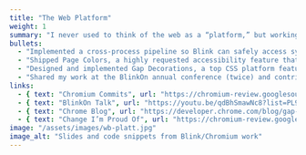```yaml
---
title: "The Web Platform"
weight: 1
summary: "I never used to think of the web as a “platform,” but working on Blink, Chromium’s rendering engine, that changed after I:"
bullets:
  - "Implemented a cross-process pipeline so Blink can safely access system colors from the browser process."
  - "Shipped Page Colors, a highly requested accessibility feature that lets low-vision users customize themes for more readable and legible web content."
  - "Designed and implemented Gap Decorations, a top CSS platform feature that allows web authors to style gaps and gutters in grid, flexbox, and multi-column layouts."
  - "Shared my work at the BlinkOn annual conference (twice) and contributed to W3C discussions at face-to-face meetings."
links:
  - { text: "Chromium Commits", url: "https://chromium-review.googlesource.com/q/owner:samomekarajr@microsoft.com" }
  - { text: "BlinkOn Talk", url: "https://youtu.be/qdBhSmawNc8?list=PL9ioqAuyl6UKYm7EYVa7FcKCR2kDCudII&t=448" }
  - { text: "Chrome Blog", url: "https://developer.chrome.com/blog/gap-decorations" }
  - { text: "Change I’m Proud Of", url: "https://chromium-review.googlesource.com/c/chromium/src/+/6773829" }
image: "/assets/images/wb-platt.jpg"
image_alt: "Slides and code snippets from Blink/Chromium work"
---
```


